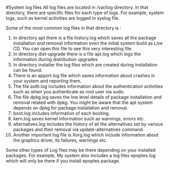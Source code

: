 #System log files
All log files are located in /var/log directory. In that directory, there are specific files for each type of logs. For example, system logs, such as kernel activities are logged in syslog file.

Some of the most common log files in that directory is :

1. In directory apt there is a file history.log which saves all the package installation and removal information even the initial system build as Live CD. You can open this file to see this very interesting file.
2. In directory dist-upgrade there is a file apt.log which logs the information during distribution upgrades
3. In directory installer the log files which are created during installation can be found.
4. There is an apport.log file which saves information about crashes in your system and reporting them.
5. The file auth.log includes information about the authentication activities such as when you authenticate as root user via sudo.
6. The file dpkg.log saves the low level details of package installation and removal related with dpkg. You might be aware that the apt system depends on dpkg for package installation and removal.
7. boot.log includes information of each booting.
8. kern.log saves kernel information such as warnings, errors etc.
9. alternatives.log includes the history of all the alternatives set by various packages and their removal via update-alternatives command.
10. Another important log file is Xorg.log which include information about the graphics driver, its failures, warnings etc.  

Some other types of Log files may be there depending on your installed packages. For example, My system also includes a log files epoptes.log which will only be there if you install epoptes package.
